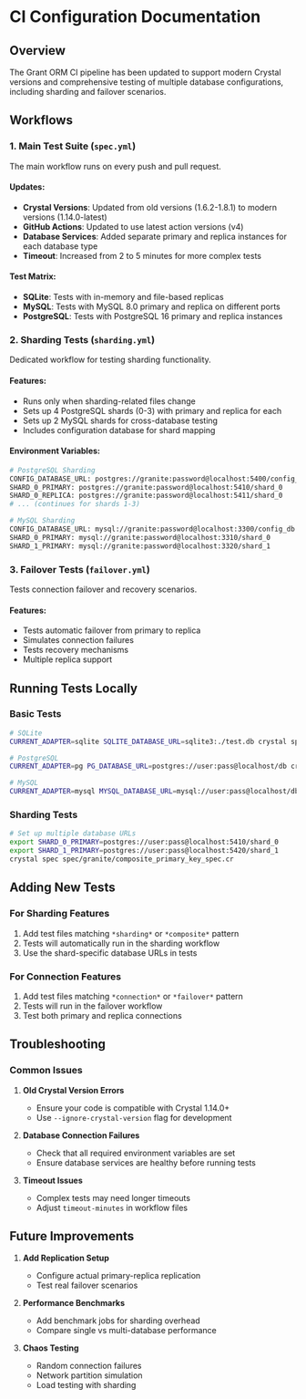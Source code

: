 # CI Configuration Documentation

## Overview

The Grant ORM CI pipeline has been updated to support modern Crystal versions and comprehensive testing of multiple database configurations, including sharding and failover scenarios.

## Workflows

### 1. Main Test Suite (`spec.yml`)

The main workflow runs on every push and pull request.

#### Updates:
- **Crystal Versions**: Updated from old versions (1.6.2-1.8.1) to modern versions (1.14.0-latest)
- **GitHub Actions**: Updated to use latest action versions (v4)
- **Database Services**: Added separate primary and replica instances for each database type
- **Timeout**: Increased from 2 to 5 minutes for more complex tests

#### Test Matrix:
- **SQLite**: Tests with in-memory and file-based replicas
- **MySQL**: Tests with MySQL 8.0 primary and replica on different ports
- **PostgreSQL**: Tests with PostgreSQL 16 primary and replica instances

### 2. Sharding Tests (`sharding.yml`)

Dedicated workflow for testing sharding functionality.

#### Features:
- Runs only when sharding-related files change
- Sets up 4 PostgreSQL shards (0-3) with primary and replica for each
- Sets up 2 MySQL shards for cross-database testing
- Includes configuration database for shard mapping

#### Environment Variables:
```bash
# PostgreSQL Sharding
CONFIG_DATABASE_URL: postgres://granite:password@localhost:5400/config_db
SHARD_0_PRIMARY: postgres://granite:password@localhost:5410/shard_0
SHARD_0_REPLICA: postgres://granite:password@localhost:5411/shard_0
# ... (continues for shards 1-3)

# MySQL Sharding
CONFIG_DATABASE_URL: mysql://granite:password@localhost:3300/config_db
SHARD_0_PRIMARY: mysql://granite:password@localhost:3310/shard_0
SHARD_1_PRIMARY: mysql://granite:password@localhost:3320/shard_1
```

### 3. Failover Tests (`failover.yml`)

Tests connection failover and recovery scenarios.

#### Features:
- Tests automatic failover from primary to replica
- Simulates connection failures
- Tests recovery mechanisms
- Multiple replica support

## Running Tests Locally

### Basic Tests
```bash
# SQLite
CURRENT_ADAPTER=sqlite SQLITE_DATABASE_URL=sqlite3:./test.db crystal spec

# PostgreSQL
CURRENT_ADAPTER=pg PG_DATABASE_URL=postgres://user:pass@localhost/db crystal spec

# MySQL
CURRENT_ADAPTER=mysql MYSQL_DATABASE_URL=mysql://user:pass@localhost/db crystal spec
```

### Sharding Tests
```bash
# Set up multiple database URLs
export SHARD_0_PRIMARY=postgres://user:pass@localhost:5410/shard_0
export SHARD_1_PRIMARY=postgres://user:pass@localhost:5420/shard_1
crystal spec spec/granite/composite_primary_key_spec.cr
```

## Adding New Tests

### For Sharding Features
1. Add test files matching `*sharding*` or `*composite*` pattern
2. Tests will automatically run in the sharding workflow
3. Use the shard-specific database URLs in tests

### For Connection Features
1. Add test files matching `*connection*` or `*failover*` pattern
2. Tests will run in the failover workflow
3. Test both primary and replica connections

## Troubleshooting

### Common Issues

1. **Old Crystal Version Errors**
   - Ensure your code is compatible with Crystal 1.14.0+
   - Use `--ignore-crystal-version` flag for development

2. **Database Connection Failures**
   - Check that all required environment variables are set
   - Ensure database services are healthy before running tests

3. **Timeout Issues**
   - Complex tests may need longer timeouts
   - Adjust `timeout-minutes` in workflow files

## Future Improvements

1. **Add Replication Setup**
   - Configure actual primary-replica replication
   - Test real failover scenarios

2. **Performance Benchmarks**
   - Add benchmark jobs for sharding overhead
   - Compare single vs multi-database performance

3. **Chaos Testing**
   - Random connection failures
   - Network partition simulation
   - Load testing with sharding